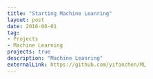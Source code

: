 ```yaml
---
title: "Starting Machine Leanring"
layout: post
date: 2016-06-01
tag:
- Projects
- Machine Learning
projects: true
description: "Machine Leanring"
externalLink: https://github.com/yifanchen/ML
---
```

